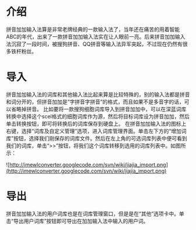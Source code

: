 # 介绍 #

拼音加加输入法算是非常老牌经典的一款输入法了，当年还在痛苦的用着智能ABC的年代，出来了一款拼音加加输入法实在让人眼前一亮。后来拼音加加输入法沉寂了一段时间，被搜狗拼音、QQ拼音等输入法异军突起，不过现在仍然有很多铁杆粉丝。


# 导入 #

拼音加加输入法的词库和其他输入法比起来算是比较特殊的，别的输入法都是拼音和词分开的，但拼音加加是“字拼音字拼音”的格式，而且如果不是多音字的话，可以省略掉拼音。
比如要将一款搜狗细胞词库导入到拼音加加中，可以在深蓝词库转换中选择这个scel格式的细胞词库作为源，然后将目标词库设为拼音加加，然后单击转换按钮，即可将转换后的词库保存到硬盘上。
在拼音加加输入法的图标上右键，选择“词库及自定义管理”选项，进入词库管理界面。单击左下方的“增加词库”按钮，选择我们刚保存的词库文件。然后在左上角的可选词库列表中便可看到我们的词库，单击“>>”按钮，将我们这个词库转移到选用的词库列表中。如图所示：

![http://imewlconverter.googlecode.com/svn/wiki/jiajia_import.png](http://imewlconverter.googlecode.com/svn/wiki/jiajia_import.png)

# 导出 #

拼音加加输入法的用户词库也是在词库管理窗口，但是是在“其他”选项卡中。单击“导出用户词库”按钮即可导出在加加输入法中输入的用户词。